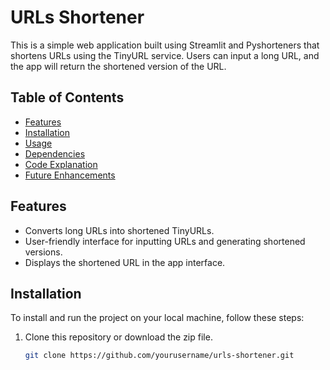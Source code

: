# URLs Shortener

This is a simple web application built using Streamlit and Pyshorteners that shortens URLs using the TinyURL service. Users can input a long URL, and the app will return the shortened version of the URL.

## Table of Contents
- [Features](#features)
- [Installation](#installation)
- [Usage](#usage)
- [Dependencies](#dependencies)
- [Code Explanation](#code-explanation)
- [Future Enhancements](#future-enhancements)

## Features

- Converts long URLs into shortened TinyURLs.
- User-friendly interface for inputting URLs and generating shortened versions.
- Displays the shortened URL in the app interface.

## Installation

To install and run the project on your local machine, follow these steps:

1. Clone this repository or download the zip file.
   
   ```bash
   git clone https://github.com/yourusername/urls-shortener.git
